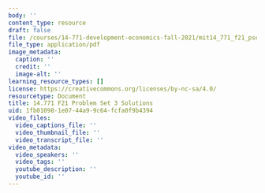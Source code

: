 ```yaml
---
body: ''
content_type: resource
draft: false
file: /courses/14-771-development-economics-fall-2021/mit14_771_f21_pset3_sol.pdf
file_type: application/pdf
image_metadata:
  caption: ''
  credit: ''
  image-alt: ''
learning_resource_types: []
license: https://creativecommons.org/licenses/by-nc-sa/4.0/
resourcetype: Document
title: 14.771 F21 Problem Set 3 Solutions
uid: 1fb01098-1e07-44a9-9c64-fcfa0f9b4394
video_files:
  video_captions_file: ''
  video_thumbnail_file: ''
  video_transcript_file: ''
video_metadata:
  video_speakers: ''
  video_tags: ''
  youtube_description: ''
  youtube_id: ''
---
```

